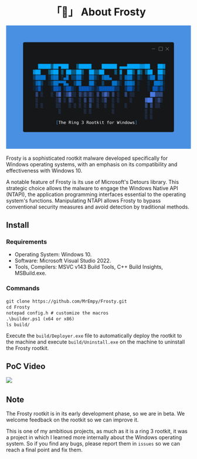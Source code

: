 <h1 align="center">「🧊」 About Frosty</h1>

<p align="center"><img src="Assets/banner.png"></p>

Frosty is a sophisticated rootkit malware developed specifically for Windows operating systems, with an emphasis on its compatibility and effectiveness with Windows 10.

A notable feature of Frosty is its use of Microsoft's Detours library. This strategic choice allows the malware to engage the Windows Native API (NTAPI), the application programming interfaces essential to the operating system's functions. Manipulating NTAPI allows Frosty to bypass conventional security measures and avoid detection by traditional methods.

## Install

### Requirements

* Operating System: Windows 10.
* Software: Microsoft Visual Studio 2022.
* Tools, Compilers: MSVC v143 Build Tools, C++ Build Insights, MSBuild.exe.

### Commands

```
git clone https://github.com/MrEmpy/Frosty.git
cd Frosty
notepad config.h # customize the macros
.\builder.ps1 (x64 or x86)
ls build/
```

Execute the `build/Deployer.exe` file to automatically deploy the rootkit to the machine and execute `build/Uninstall.exe` on the machine to uninstall the Frosty rootkit.

## PoC Video

[![](https://img.youtube.com/vi/Ji12eh6LR78/0.jpg)](https://www.youtube.com/watch?v=Ji12eh6LR78)

## Note

The Frosty rootkit is in its early development phase, so we are in beta. We welcome feedback on the rootkit so we can improve it.

This is one of my ambitious projects, as much as it is a ring 3 rootkit, it was a project in which I learned more internally about the Windows operating system. So if you find any bugs, please report them in `issues` so we can reach a final point and fix them.
